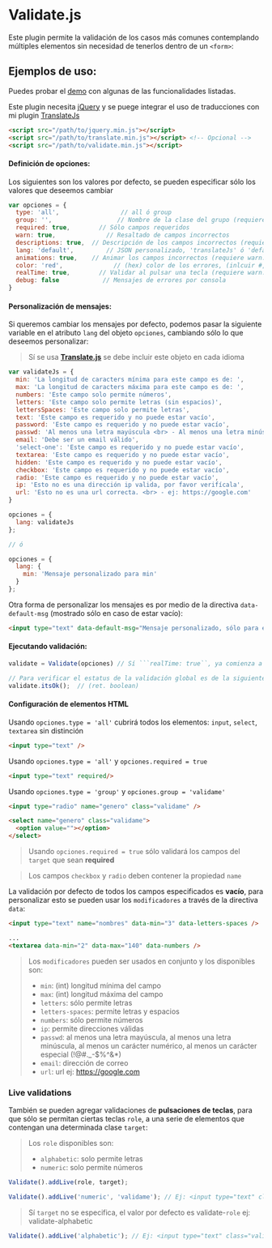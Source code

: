 # Validate.js

Este plugin permite la validación de los casos más comunes contemplando múltiples elementos sin necesidad de tenerlos dentro de un ```<form>```:


## Ejemplos de uso:

Puedes probar el [demo](https://myei.github.io/validate.js/) con algunas de las funcionalidades listadas.

Este plugin necesita [jQuery](https://jquery.com/download/) y se puege integrar el uso de traducciones con mi plugin [TranslateJs](https://github.com/myei/translate.js)

```html
<script src="/path/to/jquery.min.js"></script>
<script src="/path/to/translate.min.js"></script> <!-- Opcional -->
<script src="/path/to/validate.min.js"></script>
```

#### Definición de opciones:

Los siguientes son los valores por defecto, se pueden especificar sólo los valores que deseemos cambiar

```javascript
var opciones = {
  type: 'all',                 // all ó group
  group: '',                  // Nombre de la clase del grupo (requiere type: 'group')
  required: true,        // Sólo campos requeridos
  warn: true,              // Resaltado de campos incorrectos
  descriptions: true,  // Descripción de los campos incorrectos (requiere warn: true)
  lang: 'default',         // JSON personalizado, 'translateJs' ó 'default' (requiere warn: true y descriptions: true)
  animations: true,    // Animar los campos incorrectos (requiere warn: true)
  color: 'red',              // (hex) color de los errores, (inlcuir #, requiere warn: true)
  realTime: true,        // Validar al pulsar una tecla (requiere warn: true)
  debug: false            // Mensajes de errores por consola
}
```

#### Personalización de mensajes:

Si queremos cambiar los mensajes por defecto, podemos pasar la siguiente variable en el atributo ```lang``` del objeto ```opciones```, cambiando sólo lo que deseemos personalizar:

> Sí se usa **[Translate.js](https://github.com/myei/translate.js)** se debe incluir este objeto en cada idioma


```javascript
var validateJs = {
  min: 'La longitud de caracters mínima para este campo es de: ',
  max: 'La longitud de caracters máxima para este campo es de: ',
  numbers: 'Este campo solo permite números',
  letters: 'Este campo solo permite letras (sin espacios)',
  lettersSpaces: 'Este campo solo permite letras',
  text: 'Este campo es requerido y no puede estar vacío',
  password: 'Este campo es requerido y no puede estar vacío',
  passwd: 'Al menos una letra mayúscula <br> - Al menos una letra minúscula <br> - Al menos un carácter numérico <br> - Al menos un carácter especial (!@#._-$%^&*)',
  email: 'Debe ser un email válido',
  'select-one': 'Este campo es requerido y no puede estar vacío',
  textarea: 'Este campo es requerido y no puede estar vacío',
  hidden: 'Este campo es requerido y no puede estar vacío',
  checkbox: 'Este campo es requerido y no puede estar vacío',
  radio: 'Este campo es requerido y no puede estar vacío',
  ip: 'Esto no es una dirección ip valida, por favor verifícala',
  url: 'Esto no es una url correcta. <br> - ej: https://google.com'
}

opciones = {
  lang: validateJs
};

// ó

opciones = {
  lang: {
    min: 'Mensaje personalizado para min'
  }
};
```

Otra forma de personalizar los mensajes es por medio de la directiva ```data-default-msg``` (mostrado sólo en caso de estar vacío):

```html
<input type="text" data-default-msg="Mensaje personalizado, sólo para este campo">
```

#### Ejecutando validación:

```javascript
validate = Validate(opciones) // Sí ```realTime: true``, ya comienza a escuchar en cada campo

// Para verificar el estatus de la validación global es de la siguiente forma:
validate.itsOk();  // (ret. boolean)
```

#### Configuración de elementos **HTML**

Usando ```opciones.type = 'all'``` cubrirá todos los elementos: ```input```, ```select```, ```textarea``` sin distinción

```html
<input type="text" />
```

Usando ```opciones.type = 'all'``` y ```opciones.required = true```

```html
<input type="text" required/>
```

Usando ```opciones.type = 'group'``` y  ```opciones.group = 'validame'```

```html
<input type="radio" name="genero" class="validame" />

<select name="genero" class="validame">
  <option value=""></option>
</select>
```

> Usando ```opciones.required = true``` sólo validará los campos del ```target``` que sean **required**


> Los campos ```checkbox``` y ```radio``` deben contener la propiedad ```name```


La validación por defecto de todos los campos especificados es **vacío**, para personalizar esto se pueden usar los ```modificadores``` a través de la directiva ```data```:

```html
<input type="text" name="nombres" data-min="3" data-letters-spaces />

...
<textarea data-min="2" data-max="140" data-numbers />
```

> Los ```modificadores``` pueden ser usados en conjunto y los disponibles son:
> - ```min```: (int) longitud mínima del campo
> - ```max```: (int) longitud máxima del campo
> - ```letters```: sólo permite letras
> - ```letters-spaces```: permite letras y espacios
> - ```numbers```: sólo permite números
> - ```ip```: permite direcciones válidas
> - ```passwd```: al menos una letra mayúscula, al menos una letra minúscula, al menos un carácter numérico, al menos un carácter especial (!@#._-$%^&*)
> - ```email```: dirección de correo
> - ```url```: url ej: https://google.com


### Live validations


También se pueden agregar validaciones de **pulsaciones de teclas**, para que sólo se permitan ciertas teclas ```role```, a una serie de elementos que contengan una  determinada clase ```target```:

> Los ```role``` disponibles son:
> - ```alphabetic```: solo permite letras
> - ```numeric```: solo permite números


```javascript
Validate().addLive(role, target);

Validate().addLive('numeric', 'validame'); // Ej: <input type="text" class="validame">
```

> Sí ```target``` no se especifica, el valor por defecto es validate-```role```
> ej: validate-alphabetic

```javascript
Validate().addLive('alphabetic'); // Ej: <input type="text" class="validate-alphabetic">
```
